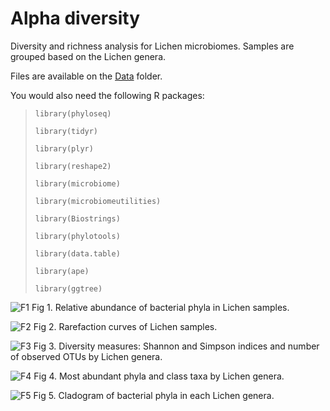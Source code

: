 # Alpha diversity 
Diversity and richness analysis for Lichen microbiomes. Samples are grouped based on the Lichen genera.

Files are available on the [Data](https://github.com/alehsierra/Lichen_Microbiome/tree/master/Data) folder.

You would also need the following R packages:

>`library(phyloseq)`
>
>`library(tidyr)`
>
>`library(plyr)`
>
>`library(reshape2)`
>
>`library(microbiome)`
>
>`library(microbiomeutilities)`
>
>`library(Biostrings)`
>
>`library(phylotools)`
>
>`library(data.table)`
>
>`library(ape)`
>
>`library(ggtree)`

![F1](https://github.com/alehsierra/Lichen_Microbiome/blob/master/Alpha-diversity/Figures/Fig1.jpg)
Fig 1. Relative abundance of bacterial phyla in Lichen samples.

![F2](https://github.com/alehsierra/Lichen_Microbiome/blob/master/Alpha-diversity/Figures/Fig2.jpg)
Fig 2. Rarefaction curves of Lichen samples.

![F3](https://github.com/alehsierra/Lichen_Microbiome/blob/master/Alpha-diversity/Figures/F3.jpg)
Fig 3. Diversity measures: Shannon and Simpson indices and number of observed OTUs by Lichen genera.

![F4](https://github.com/alehsierra/Lichen_Microbiome/blob/master/Alpha-diversity/Figures/Fig4.jpg)
Fig 4. Most abundant phyla and class taxa by Lichen genera.

![F5](https://github.com/alehsierra/Lichen_Microbiome/blob/master/Alpha-diversity/Figures/Fig5.jpg)
Fig 5. Cladogram of bacterial phyla in each Lichen genera.
